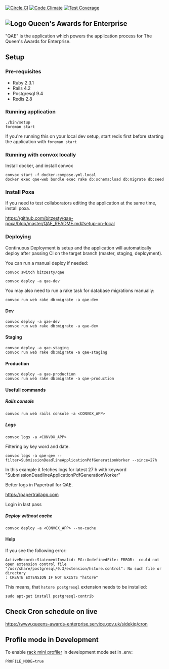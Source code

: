 [![Circle CI](https://circleci.com/gh/bitzesty/qae.svg?style=svg)](https://circleci.com/gh/bitzesty/qae)
[![Code Climate](https://codeclimate.com/repos/547de5166956803114000f02/badges/123ad2d3eeebb6bf1ce1/gpa.svg)](https://codeclimate.com/repos/547de5166956803114000f02/feed)
[![Test Coverage](https://codeclimate.com/repos/547de5166956803114000f02/badges/123ad2d3eeebb6bf1ce1/coverage.svg)](https://codeclimate.com/repos/547de5166956803114000f02/feed)

![Logo](https://raw.githubusercontent.com/bitzesty/qae/master/public/logo.jpg) Queen's Awards for Enterprise
---------------------------

"QAE" is the application which powers the application process for The Queen's Awards for Enterprise.

## Setup

### Pre-requisites

* Ruby 2.3.1
* Rails 4.2
* Postgresql 9.4
* Redis 2.8

### Running application

```
./bin/setup
foreman start
```

If you're running this on your local dev setup, start redis first before starting the application with `foreman start`

### Running with convox locally

Install docker, and install convox

```
convox start -f docker-compose.yml.local
docker exec qae-web bundle exec rake db:schema:load db:migrate db:seed
```

### Install Poxa

If you need to test collaborators editing the application at the same time, install poxa. 

https://github.com/bitzesty/qae-poxa/blob/master/QAE_README.md#setup-on-local

### Deploying

Continuous Deployment is setup and the application will automatically deploy after passing CI on the target branch (master, staging, deployment).

You can run a manual deploy if needed:

```
convox switch bitzesty/qae

convox deploy -a qae-dev
```

You may also need to run a rake task for database migrations manually:

```
convox run web rake db:migrate -a qae-dev
```

#### Dev

```
convox deploy -a qae-dev
convox run web rake db:migrate -a qae-dev
```

#### Staging

```
convox deploy -a qae-staging
convox run web rake db:migrate -a qae-staging
```

#### Production

```
convox deploy -a qae-production
convox run web rake db:migrate -a qae-production
```

#### Usefull commands

##### Rails console

```
convox run web rails console -a <CONVOX_APP>
```

##### Logs

```
convox logs -a <CONVOX_APP>
```

Filtering by key word and date.
```
convox logs -a qae-qev --filter=SubmissionDeadlineApplicationPdfGenerationWorker --since=27h
```
In this example it fetches logs for latest 27 h with keyword "SubmissionDeadlineApplicationPdfGenerationWorker"

Better logs in Papertrail for QAE.

https://papertrailapp.com

Login in last pass

##### Deploy without cache

```
convox deploy -a <CONVOX_APP> --no-cache
```

#### Help

If you see the following error:

```
ActiveRecord::StatementInvalid: PG::UndefinedFile: ERROR:  could not open extension control file "/usr/share/postgresql/9.3/extension/hstore.control": No such file or directory
: CREATE EXTENSION IF NOT EXISTS "hstore"

```

This means, that `hstore postgresql` extension needs to be installed:

```
sudo apt-get install postgresql-contrib
```

## Check Cron schedule on live

https://www.queens-awards-enterprise.service.gov.uk/sidekiq/cron


## Profile mode in Development

To enable [rack mini profiler](https://github.com/MiniProfiler/rack-mini-profiler)
in development mode set in .env:
```
PROFILE_MODE=true
```
